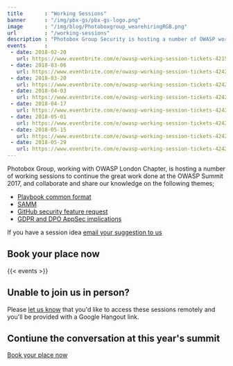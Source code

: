 ```yaml
---
title       : "Working Sessions"
banner      : "/img/pbx-gs/pbx-gs-logo.png"
image       : "/img/blog/Photoboxgroup_wearehiringRGB.png"
url         : "/working-sessions"
description : "Photobox Group Security is hosting a number of OWASP working sessions to discuss the hot topics in industy."
events      :
 - date: 2018-02-20
   url: https://www.eventbrite.com/e/owasp-working-session-tickets-42150953637
 - date: 2018-03-06
   url: https://www.eventbrite.com/e/owasp-working-session-tickets-42421848892
 - date: 2018-03-20
   url: https://www.eventbrite.com/e/owasp-working-session-tickets-42421937156
 - date: 2018-04-03
   url: https://www.eventbrite.com/e/owasp-working-session-tickets-42421966243
 - date: 2018-04-17
   url: https://www.eventbrite.com/e/owasp-working-session-tickets-42421966243
 - date: 2018-05-01
   url: https://www.eventbrite.com/e/owasp-working-session-tickets-42422060525
 - date: 2018-05-15
   url: https://www.eventbrite.com/e/owasp-working-session-tickets-42422098639
 - date: 2018-05-29
   url: https://www.eventbrite.com/e/owasp-working-session-tickets-42422146783
---
```

Photobox Group, working with OWASP London Chapter, is hosting a number of working sessions to continue the great work done at the OWASP Summit 2017, and collaborate and share our knowledge on the following themes;

  - [Playbook common format](https://owaspsummit.org/Outcomes/Playbooks/Playbooks-Common-Format.html)
  - [SAMM](https://owaspsummit.org/Outcomes/OwaspSAMM/OWASP-SAMM.html)
  - [GitHub security feature request](https://owaspsummit.org/Outcomes/GitHub-Security-Feature-Request.html)
  - [GDPR and DPO AppSec implications](https://owaspsummit.org/Outcomes/CISO/GDPR-letter.html)
  
If you have a session idea [email your suggestion to us](mailto:project-cx@photobox.com)
  
## Book your place now

{{< events >}}
  
## Unable to join us in person?
Please [let us know](mailto:project-cx@photobox.com) that you'd like to access these sessions remotely and you'll be provided with a Google Hangout link.

## Contiune the conversation at this year's summit
[Book your place now](https://www.eventbrite.be/register?orderid=edf75c84ff8211e7ba8f0a7c4741b16a&client_token=e4fafab0187745b19c53c8513cb94bd1&eid=39825671656)
